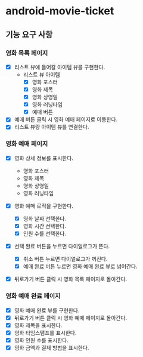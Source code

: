 # android-movie-ticket

## 기능 요구 사항

### 영화 목록 페이지

- [x] 리스트 뷰에 들어갈 아이템 뷰를 구현한다.
    - 리스트 뷰 아이템
        - [x] 영화 포스터
        - [x] 영화 제목
        - [x] 영화 상영일
        - [x] 영화 러닝타임
        - [x] 예매 버튼
- [x] 예매 버튼 클릭 시 영화 예매 페이지로 이동한다.
- [x] 리스트 뷰랑 아이템 뷰를 연결한다.

### 영화 예매 페이지

- [x] 영화 상세 정보를 표시한다.
    - 영화 포스터
    - 영화 제목
    - 영화 상영일
    - 영화 러닝타임

- [x] 영화 예매 로직을 구현한다.
    - [x] 영화 날짜 선택한다.
    - [x] 영화 시간 선택한다.
    - [x] 인원 수를 선택한다.

- [x] 선택 완료 버튼을 누르면 다이얼로그가 뜬다.
    - [x] 취소 버튼 누르면 다이얼로그가 꺼진다.
    - [x] 예매 완료 버튼 누르면 영화 예매 완료 뷰로 넘어간다.

- [x] 뒤로가기 버튼 클릭 시 영화 목록 페이지로 돌아간다.

### 영화 예매 완료 페이지

- [x] 영화 예매 완료 뷰를 구현한다.
- [x] 뒤로가기 버튼 클릭 시 영화 예매 페이지로 돌아간다.
- [x] 영화 제목을 표시한다.
- [x] 영화 타임스탬프를 표시한다.
- [x] 영화 인원 수를 표시한다.
- [x] 영화 금액과 결제 방법을 표시한다.